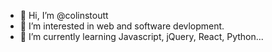 - 👋 Hi, I’m @colinstoutt
- 👀 I’m interested in web and software devlopment.
- 🌱 I’m currently learning Javascript, jQuery, React, Python...

<!---
colinstoutt/colinstoutt is a ✨ special ✨ repository because its `README.md` (this file) appears on your GitHub profile.
You can click the Preview link to take a look at your changes.
--->
